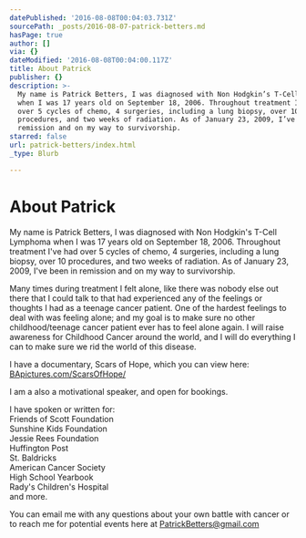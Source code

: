 ```yaml
---
datePublished: '2016-08-08T00:04:03.731Z'
sourcePath: _posts/2016-08-07-patrick-betters.md
hasPage: true
author: []
via: {}
dateModified: '2016-08-08T00:04:00.117Z'
title: About Patrick
publisher: {}
description: >-
  My name is Patrick Betters, I was diagnosed with Non Hodgkin’s T-Cell Lymphoma
  when I was 17 years old on September 18, 2006. Throughout treatment I’ve had
  over 5 cycles of chemo, 4 surgeries, including a lung biopsy, over 10
  procedures, and two weeks of radiation. As of January 23, 2009, I’ve been in
  remission and on my way to survivorship.
starred: false
url: patrick-betters/index.html
_type: Blurb

---
```

# About Patrick

My name is Patrick Betters, I was diagnosed with Non Hodgkin's T-Cell Lymphoma when I was 17 years old on September 18, 2006\. Throughout treatment I've had over 5 cycles of chemo, 4 surgeries, including a lung biopsy, over 10 procedures, and two weeks of radiation. As of January 23, 2009, I've been in remission and on my way to survivorship.

Many times during treatment I felt alone, like there was nobody else out there that I could talk to that had experienced any of the feelings or thoughts I had as a teenage cancer patient. One of the hardest feelings to deal with was feeling alone; and my goal is to make sure no other childhood/teenage cancer patient ever has to feel alone again. I will raise awareness for Childhood Cancer around the world, and I will do everything I can to make sure we rid the world of this disease.

I have a documentary, Scars of Hope, which you can view here: [BApictures.com/ScarsOfHope/][0]

I am a also a motivational speaker, and open for bookings.

I have spoken or written for:  
Friends of Scott Foundation  
Sunshine Kids Foundation  
Jessie Rees Foundation  
Huffington Post  
St. Baldricks  
American Cancer Society  
High School Yearbook  
Rady's Children's Hospital  
and more.

You can email me with any questions about your own battle with cancer or to reach me for potential events here at [PatrickBetters@gmail.com][1]

[0]: http://BApictures.com/ScarsOfHope/ "Scars of Hope"
[1]: mailto:PatrickBetters@gmail.com